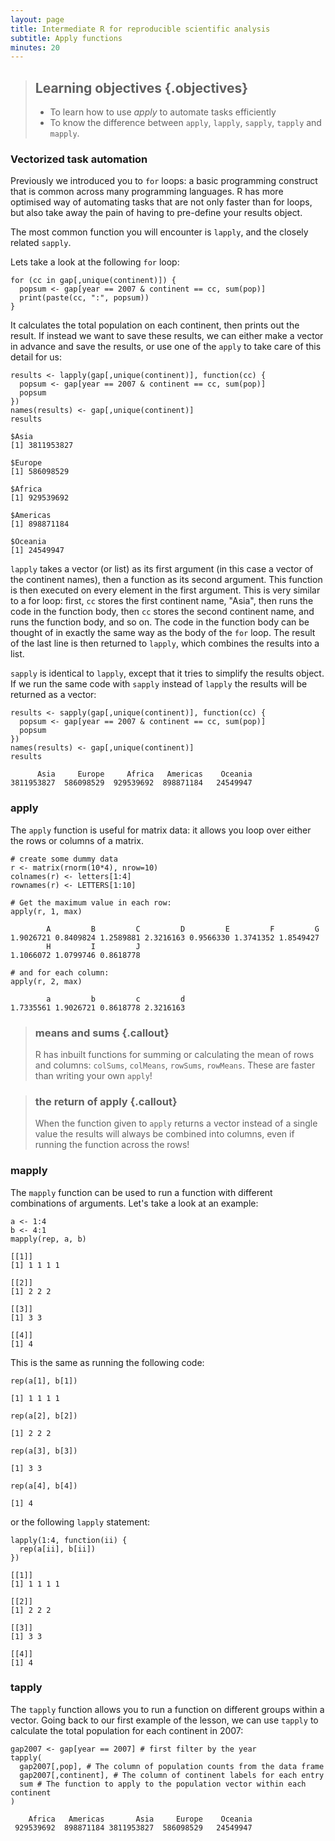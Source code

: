```yaml
---
layout: page
title: Intermediate R for reproducible scientific analysis
subtitle: Apply functions
minutes: 20
---
```



> ## Learning objectives {.objectives}
>
> * To learn how to use *apply* to automate tasks efficiently
> * To know the difference between `apply`, `lapply`, `sapply`, `tapply` and 
>   `mapply`.
>

### Vectorized task automation

Previously we introduced you to `for` loops: a basic programming construct that 
is common across many programming languages. R has more optimised way of 
automating tasks that are not only faster than for loops, but also take away the
pain of having to pre-define your results object.

The most common function you will encounter is `lapply`, and the closely related
`sapply`. 

Lets take a look at the following `for` loop: 

~~~{.r}
for (cc in gap[,unique(continent)]) {
  popsum <- gap[year == 2007 & continent == cc, sum(pop)]
  print(paste(cc, ":", popsum))
}
~~~

It calculates the total population on each continent, then prints out the result.
If instead we want to save these results, we can either make a vector in advance
and save the results, or use one of the `apply` to take care of this detail for
us:


~~~{.r}
results <- lapply(gap[,unique(continent)], function(cc) {
  popsum <- gap[year == 2007 & continent == cc, sum(pop)]
  popsum
})
names(results) <- gap[,unique(continent)]
results
~~~



~~~{.output}
$Asia
[1] 3811953827

$Europe
[1] 586098529

$Africa
[1] 929539692

$Americas
[1] 898871184

$Oceania
[1] 24549947

~~~

`lapply` takes a vector (or list) as its first argument (in this case a vector 
of the continent names), then a function as its second argument. This function
is then executed on every element in the first argument. This is very similar to
a for loop: first, `cc` stores the first continent name, "Asia", then runs the 
code in the function body, then `cc` stores the second continent name, and runs
the function body, and so on. The code in the function body can be thought of in 
exactly the same way as the body of the `for` loop. The result of the last line
is then returned to `lapply`, which combines the results into a list.

`sapply` is identical to `lapply`, except that it tries to simplify the results
object. If we run the same code with `sapply` instead of `lapply` the results 
will be returned as a vector:


~~~{.r}
results <- sapply(gap[,unique(continent)], function(cc) {
  popsum <- gap[year == 2007 & continent == cc, sum(pop)]
  popsum
})
names(results) <- gap[,unique(continent)]
results
~~~



~~~{.output}
      Asia     Europe     Africa   Americas    Oceania 
3811953827  586098529  929539692  898871184   24549947 

~~~

### apply

The `apply` function is useful for matrix data: it allows you loop over either
the rows or columns of a matrix.


~~~{.r}
# create some dummy data
r <- matrix(rnorm(10*4), nrow=10)
colnames(r) <- letters[1:4]
rownames(r) <- LETTERS[1:10]
~~~


~~~{.r}
# Get the maximum value in each row:
apply(r, 1, max)
~~~



~~~{.output}
        A         B         C         D         E         F         G 
1.9026721 0.8409824 1.2589881 2.3216163 0.9566330 1.3741352 1.8549427 
        H         I         J 
1.1066072 1.0799746 0.8618778 

~~~



~~~{.r}
# and for each column:
apply(r, 2, max)
~~~



~~~{.output}
        a         b         c         d 
1.7335561 1.9026721 0.8618778 2.3216163 

~~~

> ### means and sums {.callout}
>
> R has inbuilt functions for summing or calculating the mean of rows and 
> columns: `colSums`, `colMeans`, `rowSums`, `rowMeans`. These are faster than
> writing your own `apply`!
>

> ### the return of apply {.callout}
>
> When the function given to `apply` returns a vector instead of a single value
> the results will always be combined into columns, even if running the 
> function across the rows!
>

### mapply

The `mapply` function can be used to run a function with different combinations
of arguments. Let's take a look at an example:


~~~{.r}
a <- 1:4
b <- 4:1
mapply(rep, a, b)
~~~



~~~{.output}
[[1]]
[1] 1 1 1 1

[[2]]
[1] 2 2 2

[[3]]
[1] 3 3

[[4]]
[1] 4

~~~

This is the same as running the following code:


~~~{.r}
rep(a[1], b[1])
~~~



~~~{.output}
[1] 1 1 1 1

~~~



~~~{.r}
rep(a[2], b[2])
~~~



~~~{.output}
[1] 2 2 2

~~~



~~~{.r}
rep(a[3], b[3])
~~~



~~~{.output}
[1] 3 3

~~~



~~~{.r}
rep(a[4], b[4])
~~~



~~~{.output}
[1] 4

~~~

or the following `lapply` statement:


~~~{.r}
lapply(1:4, function(ii) {
  rep(a[ii], b[ii])
})
~~~



~~~{.output}
[[1]]
[1] 1 1 1 1

[[2]]
[1] 2 2 2

[[3]]
[1] 3 3

[[4]]
[1] 4

~~~

### tapply

The `tapply` function allows you to run a function on different groups within
a vector. Going back to our first example of the lesson, we can use `tapply` to
calculate the total population for each continent in 2007:


~~~{.r}
gap2007 <- gap[year == 2007] # first filter by the year
tapply(
  gap2007[,pop], # The column of population counts from the data frame
  gap2007[,continent], # The column of continent labels for each entry
  sum # The function to apply to the population vector within each continent
)
~~~



~~~{.output}
    Africa   Americas       Asia     Europe    Oceania 
 929539692  898871184 3811953827  586098529   24549947 

~~~







